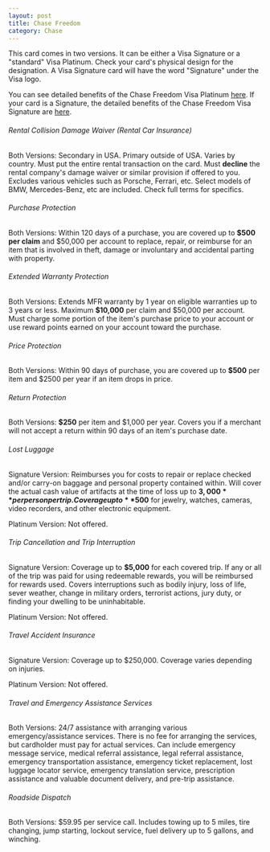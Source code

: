 ```yaml
---
layout: post
title: Chase Freedom
category: Chase
---
```


This card comes in two versions. It can be either a Visa Signature or a "standard" Visa Platinum. Check your card's physical design for the designation. A Visa Signature card will have the word "Signature" under the Visa logo.

You can see detailed benefits of the Chase Freedom Visa Platinum [here](https://cdn.f9client.com/api/file/1130010/inline/Visa_Freedom_V0000013_BGC10369_Eng_P.pdf "Freedom Benefits Guide (regular)"). If your card is a Signature, the detailed benefits of the Chase Freedom Visa Signature are [here](https://cdn.f9client.com/api/file/1130005/inline/Visa_Signature_Freedom_V0000019_BGC10373_Eng_P.pdf "Freedom Benefits Guide (Signature)").

###### Rental Collision Damage Waiver (Rental Car Insurance)

Both Versions: Secondary in USA. Primary outside of USA. Varies by country. Must put the entire rental transaction on the card. Must **decline** the rental company's damage waiver or similar provision if offered to you. Excludes various vehicles such as Porsche, Ferrari, etc. Select models of BMW, Mercedes-Benz, etc are included. Check full terms for specifics. 

###### Purchase Protection 

Both Versions: Within 120 days of a purchase, you are covered up to **$500 per claim** and $50,000 per account to replace, repair, or reimburse for an item that is involved in theft, damage or involuntary and accidental parting with property. 

###### Extended Warranty Protection 

Both Versions:  Extends MFR warranty by 1 year on eligible warranties up to 3 years or less. Maximum **$10,000** per claim and $50,000 per account. Must charge some portion of the item's purchase price to your account or use reward points earned on your account toward the purchase. 

###### Price Protection 

Both Versions: Within 90 days of purchase, you are covered up to **$500** per item and $2500 per year if an item drops in price. 

###### Return Protection 

Both Versions: **$250** per item and $1,000 per year. Covers you if a merchant will not accept a return within 90 days of an item's purchase date.  

###### Lost Luggage

Signature Version: Reimburses you for costs to repair or replace checked and/or carry-on baggage and personal property contained within. Will cover the actual cash value of artifacts at the time of loss up to **$3,000** per person per trip. Coverage up to **$500** for jewelry, watches, cameras, video recorders, and other electronic equipment. 

Platinum Version: Not offered. 

###### Trip Cancellation and Trip Interruption

Signature Version: Coverage up to **$5,000** for each covered trip. If any or all of the trip was paid for using redeemable rewards, you will be reimbursed for rewards used. Covers interruptions such as bodily injury, loss of life, sever weather, change in military orders, terrorist actions, jury duty, or finding your dwelling to be uninhabitable. 

Platinum Version: Not offered. 

###### Travel Accident Insurance

Signature Version: Coverage up to $250,000. Coverage varies depending on injuries. 

Platinum Version: Not offered. 

###### Travel and Emergency Assistance Services

Both Versions: 24/7 assistance with arranging various emergency/assistance services. There is no fee for arranging the services, but cardholder must pay for actual services. Can include emergency message service, medical referral assistance, legal referral assistance, emergency transportation assistance, emergency ticket replacement, lost luggage locator service, emergency translation service, prescription assistance and valuable document delivery, and pre-trip assistance. 

###### Roadside Dispatch

Both Versions: $59.95 per service call. Includes towing up to 5 miles, tire changing, jump starting, lockout service, fuel delivery up to 5 gallons, and winching. 
